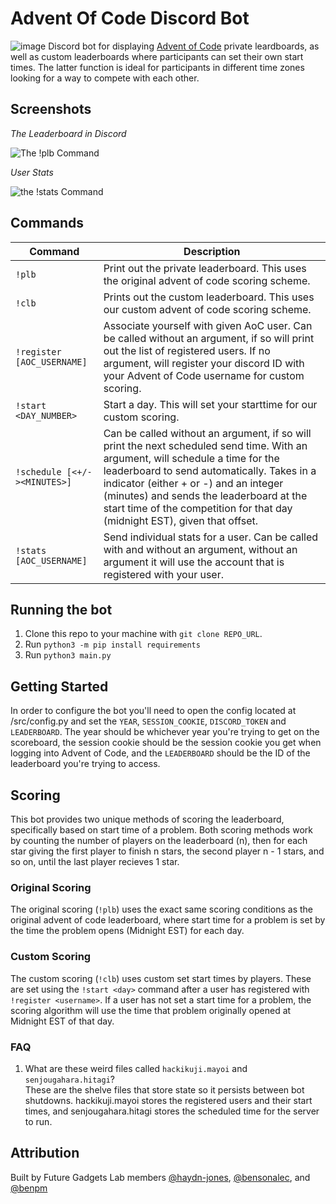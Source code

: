 # Advent Of Code Discord Bot
![image](https://user-images.githubusercontent.com/9584084/141237987-6867c86d-58f5-4d1b-85be-f77bbc34a054.png)
Discord bot for displaying [Advent of Code](https://adventofcode.com) private leardboards, as well as custom leaderboards where participants can set their own start times. The latter function is ideal for participants in different time zones looking for a way to compete with each other.

## Screenshots

*The Leaderboard in Discord*

![The !plb Command](https://media.discordapp.net/attachments/732435214986510340/914383644288766012/unknown.png?width=944&height=678)

*User Stats*

![the !stats Command](https://media.discordapp.net/attachments/732435214986510340/914385531528433704/unknown.png?width=324&height=678)

## Commands
| Command                    | Description |
| -----------                | ----------- |
| `!plb`                     | Print out the private leaderboard. This uses the original advent of code scoring scheme.|
| `!clb`                     | Prints out the custom leaderboard. This uses our custom advent of code scoring scheme.|
| `!register [AOC_USERNAME]`     | Associate yourself with given AoC user. Can be called without an argument, if so will print out the list of registered users. If no argument, will register your discord ID with your Advent of Code username for custom scoring.|
| `!start <DAY_NUMBER>` | Start a day. This will set your starttime for our custom scoring. |
| `!schedule [<+/-><MINUTES>]` | Can be called without an argument, if so will print the next scheduled send time. With an argument, will schedule a time for the leaderboard to send automatically. Takes in a indicator (either + or -)  and an integer (minutes) and sends the leaderboard at the start time of the competition for that day (midnight EST), given that offset. |
| `!stats [AOC_USERNAME]` | Send individual stats for a user. Can be called with and without an argument, without an argument it will use the account that is registered with your user. |

## Running the bot
1. Clone this repo to your machine with `git clone REPO_URL`. 
2. Run `python3 -m pip install requirements`
3. Run `python3 main.py`

## Getting Started
In order to configure the bot you'll need to open the config located at /src/config.py and set the `YEAR`, `SESSION_COOKIE`, `DISCORD_TOKEN` and `LEADERBOARD`. The year should be whichever year you're trying to get on the scoreboard, the session cookie should be the session cookie you get when logging into Advent of Code, and the `LEADERBOARD` should be the ID of the leaderboard you're trying to access.

## Scoring
This bot provides two unique methods of scoring the leaderboard, specifically based on start time of a problem. Both scoring methods work by counting the number of players on the leaderboard (n), then for each star giving the first player to finish n stars, the second player n - 1 stars, and so on, until the last player recieves 1 star. 

### Original Scoring
The original scoring (`!plb`) uses the exact same scoring conditions as the original advent of code leaderboard, where start time for a problem is set by the time the problem opens (Midnight EST) for each day. 

### Custom Scoring
The custom scoring (`!clb`) uses custom set start times by players. These are set using the `!start <day>` command after a user has registered with `!register <username>`. If a user has not set a start time for a problem, the scoring algorithm will use the time that problem originally opened at Midnight EST of that day.

### FAQ
1. What are these weird files called `hackikuji.mayoi` and `senjougahara.hitagi`?  
These are the shelve files that store state so it persists between bot shutdowns. hackikuji.mayoi stores the registered users and their start times, and senjougahara.hitagi stores the scheduled time for the server to run.

## Attribution
Built by Future Gadgets Lab members [@haydn-jones](https://github.com/haydn-jones), [@bensonalec](https://github.com/bensonalec), and [@benpm](https://github.com/benpm)
